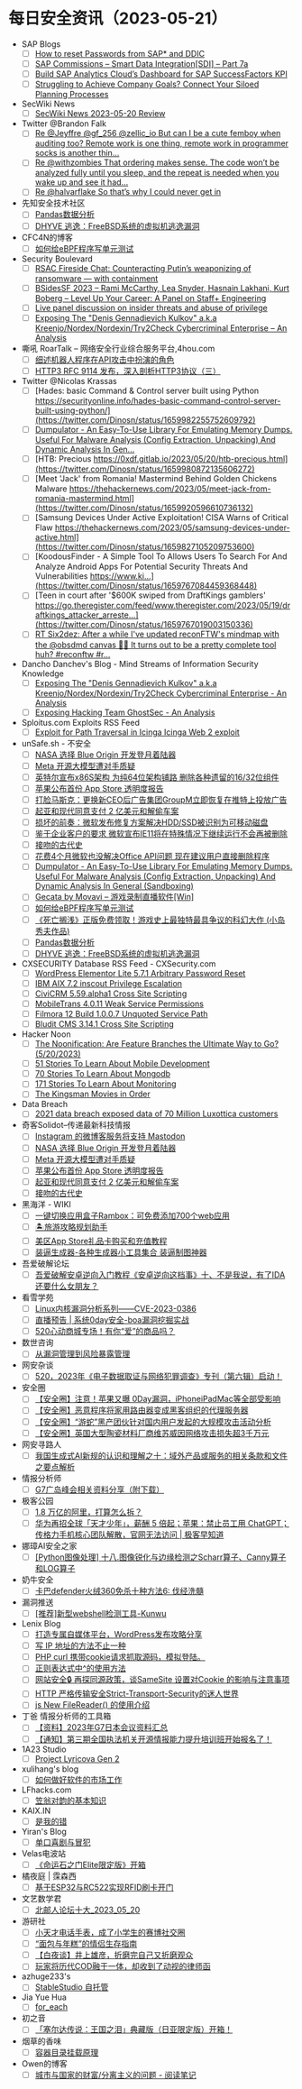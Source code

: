 # 每日安全资讯（2023-05-21）

- SAP Blogs
  - [ ] [How to reset Passwords from SAP* and DDIC](https://blogs.sap.com/2023/05/20/how-to-reset-passwords-from-sap-and-ddic/)
  - [ ] [SAP Commissions – Smart Data Integration[SDI] – Part 7a](https://blogs.sap.com/2023/05/20/sap-commissions-smart-data-integrationsdi-part-7a/)
  - [ ] [Build SAP Analytics Cloud’s Dashboard for SAP SuccessFactors KPI](https://blogs.sap.com/2023/05/20/build-sap-analytics-clouds-dashboard-for-sap-successfactors-kpi/)
  - [ ] [Struggling to Achieve Company Goals? Connect Your Siloed Planning Processes](https://blogs.sap.com/2023/05/20/struggling-to-achieve-company-goals-connect-your-siloed-planning-processes/)
- SecWiki News
  - [ ] [SecWiki News 2023-05-20 Review](http://www.sec-wiki.com/?2023-05-20)
- Twitter @Brandon Falk
  - [ ] [Re @Jeyffre @gf_256 @zellic_io But can I be a cute femboy when auditing too? Remote work is one thing, remote work in programmer socks is another thin...](https://twitter.com/gamozolabs/status/1660056910878625792)
  - [ ] [Re @withzombies That ordering makes sense. The code won’t be analyzed fully until you sleep, and the repeat is needed when you wake up and see it had...](https://twitter.com/gamozolabs/status/1660041474829082624)
  - [ ] [Re @halvarflake So that’s why I could never get in](https://twitter.com/gamozolabs/status/1660040837164826624)
- 先知安全技术社区
  - [ ] [Pandas数据分析](https://xz.aliyun.com/t/12541)
  - [ ] [DHYVE 逃逸：FreeBSD系统的虚拟机逃逸漏洞](https://xz.aliyun.com/t/12540)
- CFC4N的博客
  - [ ] [如何给eBPF程序写单元测试](https://www.cnxct.com/unit-testing-ebpf/)
- Security Boulevard
  - [ ] [RSAC Fireside Chat: Counteracting Putin’s weaponizing of ransomware — with  containment](https://securityboulevard.com/2023/05/rsac-fireside-chat-counteracting-putins-weaponizing-of-ransomware-with-containment/)
  - [ ] [BSidesSF 2023 – Rami McCarthy, Lea Snyder, Hasnain Lakhani, Kurt Boberg – Level Up Your Career: A Panel on Staff+ Engineering](https://securityboulevard.com/2023/05/bsidessf-2023-rami-mccarthy-lea-snyder-hasnain-lakhani-kurt-boberg-level-up-your-career-a-panel-on-staff-engineering/)
  - [ ] [Live panel discussion on insider threats and abuse of privilege](https://securityboulevard.com/2023/05/live-panel-discussion-on-insider-threats-and-abuse-of-privilege/)
  - [ ] [Exposing The "Denis Gennadievich Kulkov" a.k.a Kreenjo/Nordex/Nordexin/Try2Check Cybercriminal Enterprise – An Analysis](https://securityboulevard.com/2023/05/exposing-the-denis-gennadievich-kulkov-a-k-a-kreenjo-nordex-nordexin-try2check-cybercriminal-enterprise-an-analysis/)
- 嘶吼 RoarTalk – 网络安全行业综合服务平台,4hou.com
  - [ ] [细述机器人程序在API攻击中扮演的角色](https://www.4hou.com/posts/wy0m)
  - [ ] [HTTP3 RFC 9114 发布，深入剖析HTTP3协议（三）](https://www.4hou.com/posts/KEGn)
- Twitter @Nicolas Krassas
  - [ ] [Hades: basic Command & Control server built using Python https://securityonline.info/hades-basic-command-control-server-built-using-python/](https://twitter.com/Dinosn/status/1659982255752609792)
  - [ ] [Dumpulator - An Easy-To-Use Library For Emulating Memory Dumps. Useful For Malware Analysis (Config Extraction, Unpacking) And Dynamic Analysis In Gen...](https://twitter.com/Dinosn/status/1659981729749258240)
  - [ ] [HTB: Precious https://0xdf.gitlab.io/2023/05/20/htb-precious.html](https://twitter.com/Dinosn/status/1659980872135606272)
  - [ ] [Meet 'Jack' from Romania! Mastermind Behind Golden Chickens Malware https://thehackernews.com/2023/05/meet-jack-from-romania-mastermind.html](https://twitter.com/Dinosn/status/1659920596610736132)
  - [ ] [Samsung Devices Under Active Exploitation! CISA Warns of Critical Flaw https://thehackernews.com/2023/05/samsung-devices-under-active.html](https://twitter.com/Dinosn/status/1659827105209753600)
  - [ ] [KoodousFinder - A Simple Tool To Allows Users To Search For And Analyze Android Apps For Potential Security Threats And Vulnerabilities https://www.ki...](https://twitter.com/Dinosn/status/1659767084459368448)
  - [ ] [Teen in court after '$600K swiped from DraftKings gamblers' https://go.theregister.com/feed/www.theregister.com/2023/05/19/draftkings_attacker_arreste...](https://twitter.com/Dinosn/status/1659767019003150336)
  - [ ] [RT Six2dez: After a while I've updated reconFTW's mindmap with the @obsdmd canvas 👀🎨 It turns out to be a pretty complete tool huh? #reconftw #r...](https://twitter.com/Six2dez1/status/1659722785877311488)
- Dancho Danchev's Blog - Mind Streams of Information Security Knowledge
  - [ ] [Exposing The "Denis Gennadievich Kulkov" a.k.a Kreenjo/Nordex/Nordexin/Try2Check Cybercriminal Enterprise - An Analysis](https://ddanchev.blogspot.com/2023/05/exposing-denis-gennadievich-kulkov-aka.html)
  - [ ] [Exposing Hacking Team GhostSec - An Analysis](https://ddanchev.blogspot.com/2023/05/exposing-hacking-team-ghostsec-analysis.html)
- Sploitus.com Exploits RSS Feed
  - [ ] [Exploit for Path Traversal in Icinga Icinga Web 2 exploit](https://sploitus.com/exploit?id=A144A006-AA91-583F-B26A-E459BFE146CB&utm_source=rss&utm_medium=rss)
- unSafe.sh - 不安全
  - [ ] [NASA 选择 Blue Origin 开发登月着陆器](https://buaq.net/go-164766.html)
  - [ ] [Meta 开源大模型遭对手质疑](https://buaq.net/go-164767.html)
  - [ ] [英特尔宣布x86S架构 为纯64位架构铺路 删除各种遗留的16/32位组件](https://buaq.net/go-164763.html)
  - [ ] [苹果公布首份 App Store 透明度报告](https://buaq.net/go-164768.html)
  - [ ] [打脸马斯克：更换新CEO后广告集团GroupM立即恢复在推特上投放广告](https://buaq.net/go-164749.html)
  - [ ] [起亚和现代同意支付 2 亿美元和解偷车案](https://buaq.net/go-164756.html)
  - [ ] [损坏的前奏：微软发布修复方案解决HDD/SSD被识别为可移动磁盘](https://buaq.net/go-164750.html)
  - [ ] [鉴于企业客户的要求 微软宣布IE11将在特殊情况下继续运行不会再被删除](https://buaq.net/go-164751.html)
  - [ ] [接吻的古代史](https://buaq.net/go-164757.html)
  - [ ] [花费4个月微软也没解决Office API问题 现在建议用户直接删除程序](https://buaq.net/go-164752.html)
  - [ ] [Dumpulator - An Easy-To-Use Library For Emulating Memory Dumps. Useful For Malware Analysis (Config Extraction, Unpacking) And Dynamic Analysis In General (Sandboxing)](https://buaq.net/go-164740.html)
  - [ ] [Gecata by Movavi – 游戏录制直播软件[Win]](https://buaq.net/go-164737.html)
  - [ ] [如何给eBPF程序写单元测试](https://buaq.net/go-164734.html)
  - [ ] [《死亡搁浅》正版免费领取！游戏史上最独特最具争议的科幻大作 (小岛秀夫作品)](https://buaq.net/go-164754.html)
  - [ ] [Pandas数据分析](https://buaq.net/go-164721.html)
  - [ ] [DHYVE 逃逸：FreeBSD系统的虚拟机逃逸漏洞](https://buaq.net/go-164722.html)
- CXSECURITY Database RSS Feed - CXSecurity.com
  - [ ] [WordPress Elementor Lite 5.7.1 Arbitrary Password Reset](https://cxsecurity.com/issue/WLB-2023050046)
  - [ ] [IBM AIX 7.2 inscout Privilege Escalation](https://cxsecurity.com/issue/WLB-2023050045)
  - [ ] [CiviCRM 5.59.alpha1 Cross Site Scripting](https://cxsecurity.com/issue/WLB-2023050044)
  - [ ] [MobileTrans 4.0.11 Weak Service Permissions](https://cxsecurity.com/issue/WLB-2023050043)
  - [ ] [Filmora 12 Build 1.0.0.7 Unquoted Service Path](https://cxsecurity.com/issue/WLB-2023050042)
  - [ ] [Bludit CMS 3.14.1 Cross Site Scripting](https://cxsecurity.com/issue/WLB-2023050041)
- Hacker Noon
  - [ ] [The Noonification: Are Feature Branches the Ultimate Way to Go? (5/20/2023)](https://hackernoon.com/5-20-2023-noonification?source=rss)
  - [ ] [51 Stories To Learn About Mobile Development](https://hackernoon.com/51-stories-to-learn-about-mobile-development?source=rss)
  - [ ] [70 Stories To Learn About Mongodb](https://hackernoon.com/70-stories-to-learn-about-mongodb?source=rss)
  - [ ] [171 Stories To Learn About Monitoring](https://hackernoon.com/171-stories-to-learn-about-monitoring?source=rss)
  - [ ] [The Kingsman Movies in Order](https://hackernoon.com/the-kingsman-movies-in-order?source=rss)
- Data Breach
  - [ ] [2021 data breach exposed data of 70 Million Luxottica customers](https://securityaffairs.com/146472/data-breach/luxottica-2021-data-breach.html)
- 奇客Solidot–传递最新科技情报
  - [ ] [Instagram 的微博客服务将支持 Mastodon](https://www.solidot.org/story?sid=75011)
  - [ ] [NASA 选择 Blue Origin 开发登月着陆器](https://www.solidot.org/story?sid=75010)
  - [ ] [Meta 开源大模型遭对手质疑](https://www.solidot.org/story?sid=75009)
  - [ ] [苹果公布首份 App Store 透明度报告](https://www.solidot.org/story?sid=75008)
  - [ ] [起亚和现代同意支付 2 亿美元和解偷车案](https://www.solidot.org/story?sid=75007)
  - [ ] [接吻的古代史](https://www.solidot.org/story?sid=75006)
- 黑海洋 - WIKI
  - [ ] [一键切换应用盒子Rambox：可免费添加700个web应用](https://blog.upx8.com/3564)
  - [ ] [🏝️旅游攻略规划助手](https://blog.upx8.com/3563)
  - [ ] [美区App Store礼品卡购买和充值教程](https://blog.upx8.com/3562)
  - [ ] [装逼生成器-各种生成器小工具集合 装逼制图神器](https://blog.upx8.com/3561)
- 吾爱破解论坛
  - [ ] [吾爱破解安卓逆向入门教程《安卓逆向这档事》十、不是我说，有了IDA还要什么女朋友？](https://mp.weixin.qq.com/s?__biz=MjM5Mjc3MDM2Mw==&mid=2651139564&idx=1&sn=ed1a626174cd39572544fa54e320e135&chksm=bd50bdb88a2734ae34b4d4bad5de061a368863cab0ac1e51c5969c926a6ebab29fbe5f729cbf&scene=58&subscene=0#rd)
- 看雪学苑
  - [ ] [Linux内核漏洞分析系列——CVE-2023-0386](https://mp.weixin.qq.com/s?__biz=MjM5NTc2MDYxMw==&mid=2458504808&idx=1&sn=7ecb49e9008d049c71e522d51082d956&chksm=b18efee286f977f498369005601452d6ed032a8d3a5dd11c615fd423cf047077db736f8df119&scene=58&subscene=0#rd)
  - [ ] [直播预告 | 系统0day安全-boa漏洞挖掘实战](https://mp.weixin.qq.com/s?__biz=MjM5NTc2MDYxMw==&mid=2458504808&idx=2&sn=f1c6d6a58ddd92dfaa4efef07369e9ca&chksm=b18efee286f977f4ad8ff4541fb08e58550bc673a64fdf7fe5dcf88ee36cb3e95724028443c1&scene=58&subscene=0#rd)
  - [ ] [520心动商城专场！有你“爱”的商品吗？](https://mp.weixin.qq.com/s?__biz=MjM5NTc2MDYxMw==&mid=2458504808&idx=3&sn=ff5d4576508eece365e608d4e8d14994&chksm=b18efee286f977f4bb17740c2694ea694a2ab6c5403efacbf5d0d99caefc050e8f006e768080&scene=58&subscene=0#rd)
- 数世咨询
  - [ ] [从漏洞管理到风险暴露管理](https://mp.weixin.qq.com/s?__biz=MzkxNzA3MTgyNg==&mid=2247498153&idx=1&sn=09aecb24c4bab695755e584c3eaa592c&chksm=c1448b14f6330202334476c760c5758d08c7eacaaecfe19e1565e7df95b12b2a983863b1fd9a&scene=58&subscene=0#rd)
- 网安杂谈
  - [ ] [520，2023年《电子数据取证与网络犯罪调查》专刊（第六辑）启动！](https://mp.weixin.qq.com/s?__biz=MzAwMTMzMDUwNg==&mid=2650887349&idx=1&sn=2607c4b99a19e537034cc5e36bf4f8ca&chksm=812ea890b659218696ad012e16d4741bf7703b9e72761d924908533b134a342f9d572516b181&scene=58&subscene=0#rd)
- 安全圈
  - [ ] [【安全圈】注意！苹果又曝 0Day漏洞，iPhoneiPadMac等全部受影响](https://mp.weixin.qq.com/s?__biz=MzIzMzE4NDU1OQ==&mid=2652034891&idx=1&sn=7aaa97cc21b81bb234d7b2ce9b0db538&chksm=f36ffb0bc418721d063842695efb29e81efc235263cffebc895ddc2ee29d008ad0b54fa83165&scene=58&subscene=0#rd)
  - [ ] [【安全圈】恶意程序将家用路由器变成黑客组织的代理服务器](https://mp.weixin.qq.com/s?__biz=MzIzMzE4NDU1OQ==&mid=2652034891&idx=2&sn=f1771d3fcf2526dafccbfa3761758b3a&chksm=f36ffb0bc418721dec80bb9d1322b589d25da13c4e72227fd83cb1741fa809508119bd01fa9e&scene=58&subscene=0#rd)
  - [ ] [【安全圈】“游蛇”黑产团伙针对国内用户发起的大规模攻击活动分析](https://mp.weixin.qq.com/s?__biz=MzIzMzE4NDU1OQ==&mid=2652034891&idx=3&sn=c9ce922333e4b5c5ff6d33458b5d8a26&chksm=f36ffb0bc418721d42df99c047a1f59d145ee7217af1ef278abaa93a68ca4d454ac7f46b6814&scene=58&subscene=0#rd)
  - [ ] [【安全圈】英国大型陶瓷材料厂商维苏威因网络攻击损失超3千万元](https://mp.weixin.qq.com/s?__biz=MzIzMzE4NDU1OQ==&mid=2652034891&idx=4&sn=c4d0acec5a86e301a43d938893a7b87c&chksm=f36ffb0bc418721dc46fc99ec76148ee1b6583b85ca4caf46a916f26eb65ff0884c6f33cb0ae&scene=58&subscene=0#rd)
- 网安寻路人
  - [ ] [我国生成式AI新规的认识和理解之十：域外产品或服务的相关条款和文件之要点解析](https://mp.weixin.qq.com/s?__biz=MzIxODM0NDU4MQ==&mid=2247499884&idx=1&sn=66a95a7084aa2d589f67a36768cc4adc&chksm=97e97d86a09ef490177c60194ab36c83969d2917f41242816ccaae02e3290a071fede089988d&scene=58&subscene=0#rd)
- 情报分析师
  - [ ] [G7广岛峰会相关资料分享（附下载）](https://mp.weixin.qq.com/s?__biz=MzA3Mjc1MTkwOA==&mid=2650529830&idx=1&sn=0dbac8cd85aae6c53c1d5f25892832ec&chksm=8716ce6db061477b011a1c1dcb1fead434060ff8511f6e463b11258728921bde241435dbbb36&scene=58&subscene=0#rd)
- 极客公园
  - [ ] [1.8 万亿的阿里，打算怎么拆？](https://mp.weixin.qq.com/s?__biz=MTMwNDMwODQ0MQ==&mid=2652992904&idx=1&sn=5e8ee94c980168fce22bdd1a3db1aeed&chksm=7e54083e492381284980100f0f8c11060e9daf33cb8f199a8ce4cb2c220e96d38bf23142a399&scene=58&subscene=0#rd)
  - [ ] [华为再招全球「天才少年」，薪酬 5 倍起；苹果：禁止员工用 ChatGPT；传格力手机核心团队解散，官网无法访问 | 极客早知道](https://mp.weixin.qq.com/s?__biz=MTMwNDMwODQ0MQ==&mid=2652992893&idx=1&sn=7561948a98bf50ae7abd6910b0dec12a&chksm=7e5408cb492381dd0bc41ede79ce1cc6771091b5ab5a7bdd98d91bc797ba70ead8e99a6fc9ad&scene=58&subscene=0#rd)
- 娜璋AI安全之家
  - [ ] [[Python图像处理] 十八.图像锐化与边缘检测之Scharr算子、Canny算子和LOG算子](https://mp.weixin.qq.com/s?__biz=Mzg5MTM5ODU2Mg==&mid=2247498346&idx=1&sn=d3d9748285de4914acc91bbef34a59f3&chksm=cfcf4aa7f8b8c3b162c6f2dfddbb68ffa747332533388b0d9cd8ae83bb305dacd3f85ed06906&scene=58&subscene=0#rd)
- 奶牛安全
  - [ ] [卡巴defender火绒360免杀十种方法6: 伐经洗髓](https://mp.weixin.qq.com/s?__biz=MzU4NjY0NTExNA==&mid=2247489464&idx=1&sn=d0a064aa43c85e8802faca400d08a03a&chksm=fdf97cadca8ef5bbe9dddaf282a2bde521cdb27156df5dbce6c9afad67ab6f884fa9b6a7f84f&scene=58&subscene=0#rd)
- 漏洞推送
  - [ ] [[推荐]新型webshell检测工具-Kunwu](https://mp.weixin.qq.com/s?__biz=MzU5MTExMjYwMA==&mid=2247485647&idx=1&sn=e53fef2d50cc7d8a86138e3eb4d36a79&chksm=fe32b838c945312ee1cadb223b7e376b3134e26952a94b58a07b4cedcb89bb6db29a6298bd71&scene=58&subscene=0#rd)
- Lenix Blog
  - [ ] [打造专属自媒体平台，WordPress发布攻略分享](https://blog.p2hp.com/archives/11095)
  - [ ] [写 IP 地址的方法不止一种](https://blog.p2hp.com/archives/11093)
  - [ ] [PHP curl 携带cookie请求抓取源码，模拟登陆。](https://blog.p2hp.com/archives/11091)
  - [ ] [正则表达式中^的使用方法](https://blog.p2hp.com/archives/11086)
  - [ ] [网站安全🔒 再探同源政策，谈SameSite 设置对Cookie 的影响与注意事项](https://blog.p2hp.com/archives/11084)
  - [ ] [HTTP 严格传输安全Strict-Transport-Security的迷人世界](https://blog.p2hp.com/archives/11081)
  - [ ] [js New FileReader() 的使用介绍](https://blog.p2hp.com/archives/11078)
- 丁爸 情报分析师的工具箱
  - [ ] [【资料】2023年G7日本会议资料汇总](https://mp.weixin.qq.com/s?__biz=MzI2MTE0NTE3Mw==&mid=2651136453&idx=1&sn=a06ce6185130bbb0e47b095c83af6205&chksm=f1af56ffc6d8dfe96005e87eeea0febe638a921cf3a5a206182588371400f28968cd3d3a93c9&scene=58&subscene=0#rd)
  - [ ] [【通知】第三期全国执法机关开源情报能力提升培训班开始报名了！](https://mp.weixin.qq.com/s?__biz=MzI2MTE0NTE3Mw==&mid=2651136453&idx=2&sn=6290156b72b1c5564edf658ac6b4cc33&chksm=f1af56ffc6d8dfe9338c0bff0af555f2e50ae96a4cd38ea50683ebe2df06a71846a1b20d782d&scene=58&subscene=0#rd)
- 1A23 Studio
  - [ ] [Project Lyricova Gen 2](https://1a23.com/works/open-source/project-lyricova-gen-2/)
- xulihang's blog
  - [ ] [如何做好软件的市场工作](https://blog.xulihang.me/software-marketing/)
- LFhacks.com
  - [ ] [笠翁对韵的基本知识](https://www.lfhacks.com/grow/li-weng-dui-yun/)
- KAIX.IN
  - [ ] [是我的错](https://kaix.in/2023/0520-my-fault/)
- Yiran's Blog
  - [ ] [单口喜剧与冒犯](https://zdyxry.github.io/2023/05/20/%E5%8D%95%E5%8F%A3%E5%96%9C%E5%89%A7%E4%B8%8E%E5%86%92%E7%8A%AF/)
- Velas电波站
  - [ ] [《命运石之门Elite限定版》开箱](https://www.velasx.com/am/6102)
- 橘夜庭 | 霂森西
  - [ ] [基于ESP32与RC522实现RFID刷卡开门](https://musenxi.com/archives/esp32-rc522.html)
- 文艺数学君
  - [ ] [北邮人论坛十大_2023_05_20](https://mathpretty.com/15908.html)
- 游研社
  - [ ] [小天才电话手表，成了小学生的赛博社交圈](https://www.yystv.cn/p/10835)
  - [ ] [“面包与年糕”的情侣生存指南](https://www.yystv.cn/p/10810)
  - [ ] [【白夜谈】井上雄彦，折磨完自己又折磨观众](https://www.yystv.cn/p/10834)
  - [ ] [玩家将历代COD融于一体，却收到了动视的律师函](https://www.yystv.cn/p/10833)
- azhuge233's
  - [ ] [StableStudio 自托管](https://azhuge233.com/stablestudio-%e8%87%aa%e6%89%98%e7%ae%a1/)
- Jia Yue Hua
  - [ ] [for_each](https://jiayuehua.github.io/2023/05/20/for-each/)
- 初之音
  - [ ] [「塞尔达传说：王国之泪」典藏版（日亚限定版）开箱！](https://www.himiku.com/archives/zelda-tears-of-the-kingdom-amazon-jp-ver.html)
- 烟草的香味
  - [ ] [容器目录挂载原理](https://hujingnb.com/archives/899)
- Owen的博客
  - [ ] [城市与国家的财富/分离主义的问题 - 阅读笔记](https://www.owenyoung.com/blog/cities-and-the-wealth-of-nation/)
